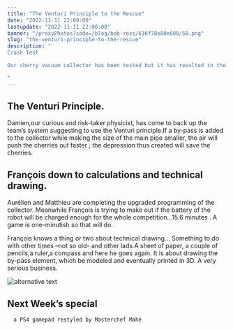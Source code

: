 ```yaml
---
title: "The Venturi Principle to the Rescue"
date: "2022-11-11 22:00:00"
lastupdate: "2022-11-11 22:00:00"
banner: "/proxyPhotos?code=/blog/bob-ross/636f78e80e608/50.png"
slug: "the-venturi-principle-to-the-rescue"
description: " 
Crash Test 

Our cherry vacuum collector has been tested but it has resulted in the crushing of all the cherries : Jam is not supposed to be on the menu! The vacuum collector must be improved.

"
---
```

## The Venturi Principle.

Damien,our curious and risk-taker physicist, has come to back up the team’s system suggesting to use the Venturi principle.If a by-pass is added to the collector while making the size of the main pipe smaller, the air will push the cherries out faster ; the depression thus created will save the cherries.

## François down to calculations and technical drawing.

Aurélien and Matthieu are completing the upgraded programming of the collector. Meanwhile François is trying to make out if the battery of the robot will be charged enough for the whole competition...15.6 minutes . A game is one-minutish so that will do.

François knows a thing or two about technical drawing… Something to do with other times –not so old- and other lads.A sheet of paper, a couple of pencils,a ruler,a compass and here he goes again. It is about drawing the by-pass element, which be modeled and eventually printed in 3D.
A very serious business.

![alternative text](/proxyPhotos?code=/blog/bob-ross/636fc6d3a1b23/50.jpg)

## Next Week’s special
      a PS4 gamepad restyled by Masterchef Mahé
    